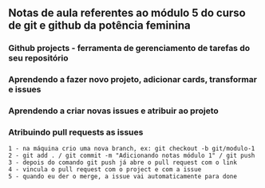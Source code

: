 ## Notas de aula referentes ao módulo 5 do curso de git e github da potência feminina

### Github projects - ferramenta de gerenciamento de tarefas do seu repositório

### Aprendendo a fazer novo projeto, adicionar cards, transformar e issues

### Aprendendo a criar novas issues e atribuir ao projeto

### Atribuindo pull requests as issues
    1 - na máquina crio uma nova branch, ex: git checkout -b git/modulo-1
    2 - git add . / git commit -m "Adicionando notas módulo 1" / git push
    3 - depois do comando git push já abre o pull request com o link
    4 - vincula o pull request com o project e com a issue
    5 - quando eu der o merge, a issue vai automaticamente para done